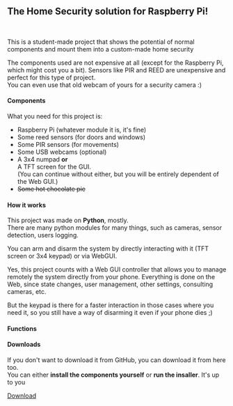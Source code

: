 <h2>The Home Security solution for Raspberry Pi!</h2>
<br>
<p>This is a student-made project that shows the potential of normal components and mount them into a custom-made home security</p>
<p>The components used are not expensive at all (except for the Raspberry Pi, which might cost you a bit). Sensors like PIR and REED are unexpensive and perfect for this type of project.<br>
You can even use that old webcam of yours for a security camera :)</p>

<h4>Components</h4>
<p>What you need for this project is:</p>
<ul>
  <li>Raspberry Pi (whatever module it is, it's fine)</li>
  <li>Some reed sensors (for doors and windows)</li>
  <li>Some PIR sensors (for movements)</li>
  <li>Some USB webcams (optional)</li>
  <li>A 3x4 numpad <b>or</b><br>A TFT screen for the GUI.<br>(You can continue without either, but you will be entirely dependent of the Web GUI.)</li>
  <li><s>Some hot chocolate pie</s></li>
</ul>

<h4>How it works</h4>
<p>This project was made on <b>Python</b>, mostly. <br>There are many python modules for many things, such as cameras, sensor detection, users logging.</p>
<p>You can arm and disarm the system by directly interacting with it (TFT screen or 3x4 keypad) or via WebGUI.</p>
<p>Yes, this project counts with a Web GUI controller that allows you to manage remotely the system directly from your phone. Everything is done on the Web, since state changes, user management, other settings, consulting cameras, etc.</p>
<p>But the keypad is there for a faster interaction in those cases where you need it, so you still have a way of disarming it even if your phone dies ;)</p>

<h4>Functions</h4>
<ul>
  
</ul>



<h4>Downloads</h4>
<p>If you don't want to download it from GitHub, you can download it from here too.<br>
You can either <b>install the components yourself</b> or <b>run the insaller</b>. It's up to you</p>
<a href="https://suricatingss.xyz/nextcloud" target="_blank">Download</a>
